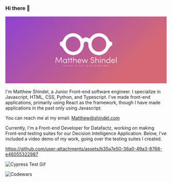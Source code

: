 ### Hi there 👋

![Matthew Shindel Banner](/Images/MainBanner.png)

I'm Matthew Shindel, a Junior Front-end software engineer. I specialize in Javascript, HTML, CSS, Python, and Typescript. I've made front-end applications, primarily using React as the framework, though I have made applications in the past only using Javascript. 

You can reach me at my email:
[Matthew@shindel.com](matthew@shindel.com)

Currently, I'm a Front-end Developer for Datafactz, working on making Front-end testing suites for our Decision Intelligence Application. Below, I've included a video demo of my work, going over the testing suites I created.

https://github.com/user-attachments/assets/b35a7e50-36a0-49a3-8768-e46055322987



![Cypress Test Gif](Images/Cypresstestgif1.gif)


![Codewars](https://github.r2v.ch/codewars?user=MatthewShindel)


<!--
**MatthewShindel/MatthewShindel** is a ✨ _special_ ✨ repository because its `README.md` (this file) appears on your GitHub profile.

Here are some ideas to get you started:

- 🔭 I’m currently working on ...
- 🌱 I’m currently learning ...
- 👯 I’m looking to collaborate on ...
- 🤔 I’m looking for help with ...
- 💬 Ask me about ...
- 📫 How to reach me: ...
- 😄 Pronouns: ...
- ⚡ Fun fact: ...
-->
